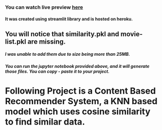 ### You can watch live preview <a href="https://mov-rec-sys-vishal.herokuapp.com/">here</a>
#### It was created using streamlit library and is hosted on heroku.

## You will notice that similarity.pkl and movie-list.pkl are missing. 
##### I was unable to add them due to size being more than 25MB.
##### You can run the jupyter notebook provided above, and it will generate those files. You can copy - paste it to your project.


# <p>Following Project is a Content Based Recommender System, a KNN based model which uses cosine similarity to find similar data.</p>
